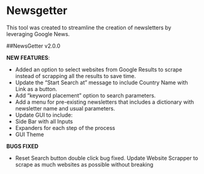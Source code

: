 # Newsgetter
This tool was created to streamline the creation of newsletters by leveraging Google News.

##NewsGetter v2.0.0 

**NEW FEATURES**:
*	Added an option to select websites from Google Results to scrape instead of scrapping all the results to save time.
* Update the “Start Search at” message to include Country Name with Link as a button.
*	Add “keyword placement” option to search parameters.
*	Add a menu for pre-existing newsletters that includes a dictionary with newsletter name and usual parameters.
*	Update GUI to include:
*	Side Bar with all Inputs
*	Expanders for each step of the process
*	GUI Theme

**BUGS FIXED**
*	Reset Search button double click bug fixed.
	Update Website Scrapper to scrape as much websites as possible without breaking 
